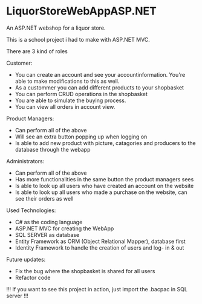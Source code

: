 # LiquorStoreWebAppASP.NET
An ASP.NET webshop for a liquor store. 

This is a school project i had to make with ASP.NET MVC. 

There are 3 kind of roles 

Customer:
- You can create an account and see your accountinformation. You're able to make modifications to this as well. 
- As a custommer you can add different products to your shopbasket
- You can perform CRUD operations in the shopbasket
- You are able to simulate the buying process. 
- You can view all orders in account view. 

Product Managers: 
- Can perform all of the above 
- Will see an extra button popping up when logging on
- Is able to add new product with picture, catagories and producers to the database through the webapp

Administrators:
- Can perform all of the above 
- Has more functionalities in the same button the product managers sees
- Is able to look up all users who have created an account on the website
- Is able to look up all users who made a purchase on the website, can see their orders as well


Used Technologies: 
- C# as the coding language
- ASP.NET MVC for creating the WebApp
- SQL SERVER as database
- Entity Framework as ORM (Object Relational Mapper), database first
- Identity Framework to handle the creation of users and log- in & out


Future updates: 
- Fix the bug where the shopbasket is shared for all users
- Refactor code 

!!! If you want to see this project in action, just import the .bacpac in SQL server !!!

